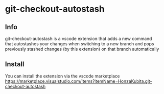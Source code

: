 # git-checkout-autostash

## Info

git-checkout-autostash is a vscode extension that adds a new command that autostashes your changes when switching to a new branch and pops previously stashed changes (by this extension) on that branch automatically

## Install

You can install the extension via the vscode marketplace
https://marketplace.visualstudio.com/items?itemName=HonzaKubita.git-checkout-autostash